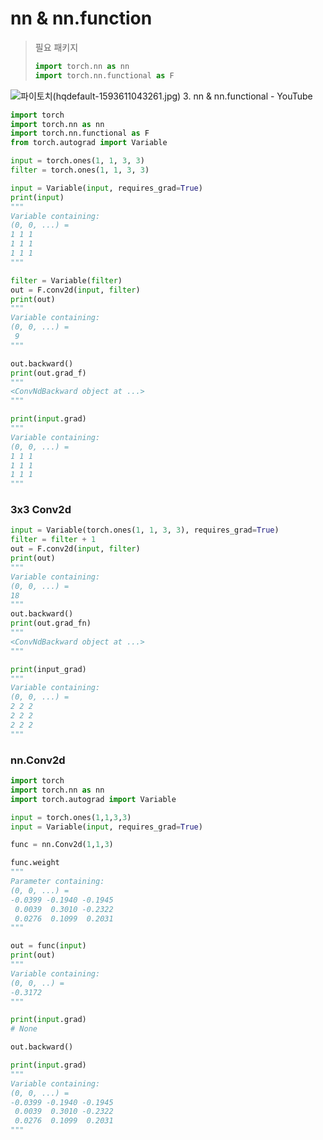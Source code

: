 # nn & nn.function

> 필요 패키지
>
> ```python
> import torch.nn as nn
> import torch.nn.functional as F
> ```



![파이토치(hqdefault-1593611043261.jpg) 3. nn & nn.functional - YouTube](https://i.ytimg.com/vi/SMOuUKrhTro/hqdefault.jpg)

```python
import torch
import torch.nn as nn
import torch.nn.functional as F
from torch.autograd import Variable

input = torch.ones(1, 1, 3, 3)
filter = torch.ones(1, 1, 3, 3)

input = Variable(input, requires_grad=True)
print(input)
"""
Variable containing:
(0, 0, ...) =
1 1 1
1 1 1
1 1 1
"""

filter = Variable(filter)
out = F.conv2d(input, filter)
print(out)
"""
Variable containing:
(0, 0, ...) =
 9
"""

out.backward()
print(out.grad_f)
"""
<ConvNdBackward object at ...>
"""

print(input.grad)
"""
Variable containing:
(0, 0, ...) =
1 1 1
1 1 1
1 1 1
"""
```



### 3x3 Conv2d

```python
input = Variable(torch.ones(1, 1, 3, 3), requires_grad=True)
filter = filter + 1
out = F.conv2d(input, filter)
print(out)
"""
Variable containing:
(0, 0, ...) =
18
"""
out.backward()
print(out.grad_fn)
"""
<ConvNdBackward object at ...>
"""

print(input_grad)
"""
Variable containing:
(0, 0, ...) =
2 2 2
2 2 2
2 2 2
"""
```



### nn.Conv2d

```python
import torch
import torch.nn as nn
import torch.autograd import Variable

input = torch.ones(1,1,3,3)
input = Variable(input, requires_grad=True)

func = nn.Conv2d(1,1,3)

func.weight
"""
Parameter containing:
(0, 0, ...) =
-0.0399 -0.1940 -0.1945
 0.0039  0.3010 -0.2322
 0.0276  0.1099  0.2031
"""

out = func(input)
print(out)
"""
Variable containing:
(0, 0, ..) =
-0.3172
"""

print(input.grad)
# None

out.backward()

print(input.grad)
"""
Variable containing:
(0, 0, ...) =
-0.0399 -0.1940 -0.1945
 0.0039  0.3010 -0.2322
 0.0276  0.1099  0.2031
"""
```

